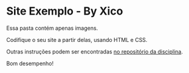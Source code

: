 # Site Exemplo - By Xico

Essa pasta contém apenas imagens.

Codifique o seu site a partir delas, usando HTML e CSS.

Outras instruções podem ser encontradas [no repositório da disciplina](https://github.com/pwebufersa/pweb_2020.2_xicoArrruda/).

Bom desempenho!